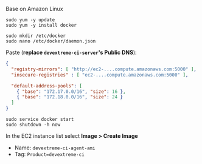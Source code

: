 Base on Amazon Linux

```
sudo yum -y update
sudo yum -y install docker

sudo mkdir /etc/docker
sudo nano /etc/docker/daemon.json
```

Paste (**replace `devextreme-ci-server`'s Public DNS**):

```json
{
  "registry-mirrors": [ "http://ec2-....compute.amazonaws.com:5000" ],
  "insecure-registries" : [ "ec2-....compute.amazonaws.com:5000" ],

  "default-address-pools": [
    { "base": "172.17.0.0/16", "size": 16 },
    { "base": "172.18.0.0/16", "size": 24 }
  ]
}
```

```
sudo service docker start
sudo shutdown -h now
```

In the EC2 instance list select **Image > Create Image**

- Name: `devextreme-ci-agent-ami`
- Tag: `Product=devextreme-ci`
